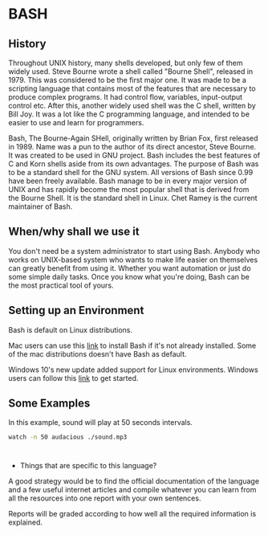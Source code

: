 # BASH

## History

Throughout UNIX history, many shells developed, but only few of them widely used. Steve Bourne wrote a shell called "Bourne Shell", released in 1979. This was considered to be the first major one. It was made to be a scripting language that contains most of the features that are necessary to produce complex programs. It had control flow, variables, input-output control etc. After this, another widely used shell was the C shell, written by Bill Joy. It was a lot like the C programming language, and intended to be easier to use and learn for programmers. 

Bash, The Bourne-Again SHell, originally written by Brian Fox, first released in 1989. Name was a pun to the author of its direct ancestor, Steve Bourne. It was created to be used in GNU project. Bash includes the best features of C and Korn shells aside from its own advantages. The purpose of Bash was to be a standard shell for the GNU system. 
All versions of Bash since 0.99 have been freely available. Bash manage to be in every major version of UNIX and has rapidly become the most popular shell that is derived from the Bourne Shell. It is the standard shell in Linux. Chet Ramey is the current maintainer of Bash.

## When/why shall we use it

You don't need be a system administrator to start using Bash. Anybody who works on UNIX-based system who wants to make life easier on themselves can greatly benefit from using it. Whether you want automation or just do some simple daily tasks. Once you know what you're doing, Bash can be the most practical tool of yours.

## Setting up an Environment

Bash is default on Linux distributions.

Mac users can use this [link](http://macappstore.org/bash/) to install Bash if it's not already installed. Some of the mac distributions doesn't have Bash as default.

Windows 10's new update added support for Linux environments. Windows users can follow this [link](https://www.howtogeek.com/249966/how-to-install-and-use-the-linux-bash-shell-on-windows-10/) to get started.


## Some Examples

In this example, sound will play at 50 seconds intervals.
```bash
watch -n 50 audacious ./sound.mp3
```
# 







# 
- Things that are specific to this language?


A good strategy would be to find the official documentation of the language and a few useful internet articles and compile whatever you can learn from all the resources into one report with your own sentences.


Reports will be graded according to how well all the required information is explained.
